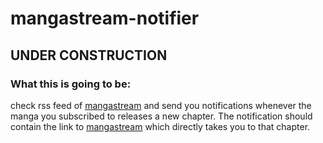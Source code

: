 # mangastream-notifier

## UNDER CONSTRUCTION

### What this is going to be:

check rss feed of [mangastream](mangastream.com) and send you notifications whenever the manga you subscribed to releases a new chapter. The notification should contain the link to [mangastream](mangastream.com) which directly takes you to that chapter.